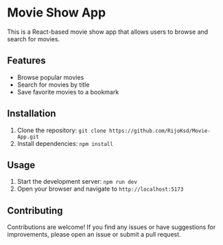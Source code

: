 # Movie Show App

This is a React-based movie show app that allows users to browse and search for movies.

## Features

- Browse popular movies
- Search for movies by title
- Save favorite movies to a bookmark

## Installation

1. Clone the repository: `git clone https://github.com/RijoKsd/Movie-App.git`
2. Install dependencies: `npm install`

## Usage

1. Start the development server: `npm run dev`
2. Open your browser and navigate to `http://localhost:5173`

## Contributing

Contributions are welcome! If you find any issues or have suggestions for improvements, please open an issue or submit a pull request.
 